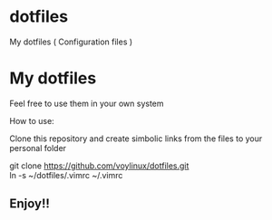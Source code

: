 dotfiles
========

My dotfiles ( Configuration files )

# My dotfiles

Feel free to use them in your own system



How to use:

Clone this repository and create simbolic links from the files to your personal folder

git clone https://github.com/voylinux/dotfiles.git
<br/>
ln -s ~/dotfiles/.vimrc ~/.vimrc

## Enjoy!!
